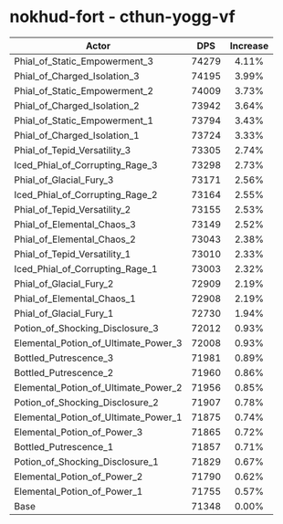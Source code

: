 # nokhud-fort - cthun-yogg-vf
| Actor | DPS | Increase |
|---|:---:|:---:|
|Phial_of_Static_Empowerment_3|74279|4.11%|
|Phial_of_Charged_Isolation_3|74195|3.99%|
|Phial_of_Static_Empowerment_2|74009|3.73%|
|Phial_of_Charged_Isolation_2|73942|3.64%|
|Phial_of_Static_Empowerment_1|73794|3.43%|
|Phial_of_Charged_Isolation_1|73724|3.33%|
|Phial_of_Tepid_Versatility_3|73305|2.74%|
|Iced_Phial_of_Corrupting_Rage_3|73298|2.73%|
|Phial_of_Glacial_Fury_3|73171|2.56%|
|Iced_Phial_of_Corrupting_Rage_2|73164|2.55%|
|Phial_of_Tepid_Versatility_2|73155|2.53%|
|Phial_of_Elemental_Chaos_3|73149|2.52%|
|Phial_of_Elemental_Chaos_2|73043|2.38%|
|Phial_of_Tepid_Versatility_1|73010|2.33%|
|Iced_Phial_of_Corrupting_Rage_1|73003|2.32%|
|Phial_of_Glacial_Fury_2|72909|2.19%|
|Phial_of_Elemental_Chaos_1|72908|2.19%|
|Phial_of_Glacial_Fury_1|72730|1.94%|
|Potion_of_Shocking_Disclosure_3|72012|0.93%|
|Elemental_Potion_of_Ultimate_Power_3|72008|0.93%|
|Bottled_Putrescence_3|71981|0.89%|
|Bottled_Putrescence_2|71960|0.86%|
|Elemental_Potion_of_Ultimate_Power_2|71956|0.85%|
|Potion_of_Shocking_Disclosure_2|71907|0.78%|
|Elemental_Potion_of_Ultimate_Power_1|71875|0.74%|
|Elemental_Potion_of_Power_3|71865|0.72%|
|Bottled_Putrescence_1|71857|0.71%|
|Potion_of_Shocking_Disclosure_1|71829|0.67%|
|Elemental_Potion_of_Power_2|71790|0.62%|
|Elemental_Potion_of_Power_1|71755|0.57%|
|Base|71348|0.00%|
